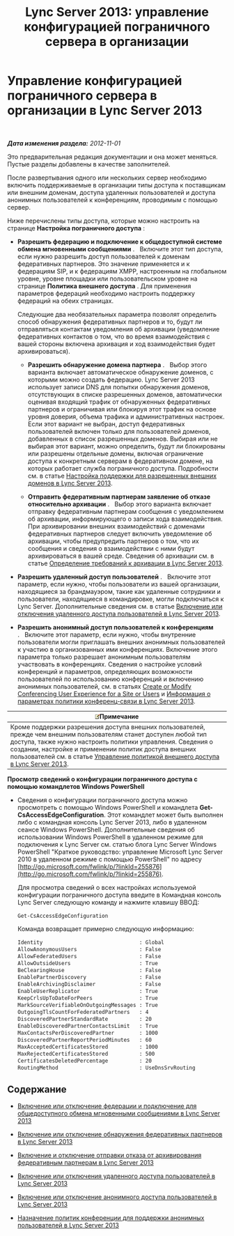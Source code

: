 ﻿---
title: 'Lync Server 2013: управление конфигурацией пограничного сервера в организации'
TOCTitle: Управление конфигурацией пограничного сервера в организации
ms:assetid: 0145eb08-984f-4ecd-bf9c-364817619c2a
ms:mtpsurl: https://technet.microsoft.com/ru-ru/library/JJ552443(v=OCS.15)
ms:contentKeyID: 49308744
ms.date: 05/19/2016
mtps_version: v=OCS.15
ms.translationtype: HT
---

# Управление конфигурацией пограничного сервера в организации в Lync Server 2013

 

_**Дата изменения раздела:** 2012-11-01_

Это предварительная редакция документации и она может меняться. Пустые разделы добавлены в качестве заполнителей.

После развертывания одного или нескольких сервер необходимо включить поддерживаемые в организации типы доступа к поставщикам или внешним доменам, доступа удаленных пользователей и доступа анонимных пользователей к конференциям, проводимым с помощью сервер.

Ниже перечислены типы доступа, которые можно настроить на странице **Настройка пограничного доступа** :

  - **Разрешить федерацию и подключение к общедоступной системе обмена мгновенными сообщениями** .   Включите этот тип доступа, если нужно разрешить доступ пользователей к доменам федеративных партнеров. Это значение применяется и к федерациям SIP, и к федерациям XMPP, настроенным на глобальном уровне, уровне площадки или пользовательском уровне на странице **Политика внешнего доступа** . Для применения параметров федераций необходимо настроить поддержку федераций на обеих страницах.
    
    Следующие два необязательных параметра позволят определить способ обнаружения федеративных партнеров и то, будут ли отправляться контактам уведомления об архивации (уведомление федеративных контактов о том, что во время взаимодействия с вашей стороны включена архивация и ход взаимодействия будет архивироваться).
    
      - **Разрешить обнаружение домена партнера** .   Выбор этого варианта включает автоматическое обнаружение доменов, с которыми можно создать федерацию. Lync Server 2013 использует записи DNS для попытки обнаружения доменов, отсутствующих в списке разрешенных доменов, автоматически оценивая входящий трафик от обнаруженных федеративных партнеров и ограничивая или блокируя этот трафик на основе уровня доверия, объема трафика и административных настроек. Если этот вариант не выбран, доступ федеративных пользователей включен только для пользователей доменов, добавленных в список разрешенных доменов. Выбирая или не выбирая этот вариант, можно определить, будут ли блокированы или разрешены отдельные домены, включая ограничение доступа к конкретным серверам в федеративном домене, на которых работает служба пограничного доступа. Подробности см. в статье [Настройка поддержки для разрешенных внешних доменов в Lync Server 2013](lync-server-2013-configure-support-for-allowed-external-domains.md).
    
      - **Отправить федеративным партнерам заявление об отказе относительно архивации** .   Выбор этого варианта включает отправку федеративным партнерам сообщения с уведомлением об архивации, информирующего о записи хода взаимодействия. При архивировании внешних взаимодействий с доменами федеративных партнеров следует включить уведомление об архивации, чтобы предупредить партнеров о том, что их сообщения и сведения о взаимодействии с ними будут архивироваться в вашей среде. Сведения об архивации см. в статье [Определение требований к архивации в Lync Server 2013](lync-server-2013-defining-your-requirements-for-archiving.md).

  - **Разрешить удаленный доступ пользователей** .   Включите этот параметр, если нужно, чтобы пользователи из вашей организации, находящиеся за брандмауэром, такие как удаленные сотрудники и пользователи, находящиеся в командировке, могли подключаться к Lync Server. Дополнительные сведения см. в статье [Включение или отключения удаленного доступа пользователей в Lync Server 2013](lync-server-2013-enable-or-disable-remote-user-access.md).

  - **Разрешить анонимный доступ пользователей к конференциям** .   Включите этот параметр, если нужно, чтобы внутренние пользователи могли приглашать внешних анонимных пользователей к участию в организованных ими конференциях. Включение этого параметра только разрешает анонимным пользователям участвовать в конференциях. Сведения о настройке условий конференций и параметров, определяющих возможности пользователей по использованию конференций и включению анонимных пользователей, см. в статьях [Create or Modify Conferencing User Experience for a Site or Users](https://technet.microsoft.com/ru-ru/library/gg429715\(v=ocs.15\)) и [Информация о параметрах политики конференц-связи в Lync Server 2013](lync-server-2013-conferencing-policy-settings-reference.md).

<table>
<thead>
<tr class="header">
<th><img src="images/Gg398412.note(OCS.15).gif" title="note" alt="note" />Примечание</th>
</tr>
</thead>
<tbody>
<tr class="odd">
<td>Кроме поддержки разрешения доступа внешних пользователей, прежде чем внешним пользователям станет доступен любой тип доступа, также нужно настроить политики управления. Сведения о создании, настройке и применении политик доступа внешних пользователей см. в статье <a href="lync-server-2013-manage-external-access-policy-for-your-organization.md">Управление политикой внешнего доступа в Lync Server 2013</a>.</td>
</tr>
</tbody>
</table>


**Просмотр сведений о конфигурации пограничного доступа с помощью командлетов Windows PowerShell**

  - Сведения о конфигурации пограничного доступа можно просмотреть с помощью Windows PowerShell и командлета **Get-CsAccessEdgeConfiguration**. Этот командлет может быть выполнен либо с командная консоль Lync Server 2013, либо в удаленном сеансе Windows PowerShell. Дополнительные сведения об использовании Windows PowerShell в удаленном режиме для подключения к Lync Server см. статью блога Lync Server Windows PowerShell "Краткое руководство: управление Microsoft Lync Server 2010 в удаленном режиме с помощью PowerShell" по адресу [http://go.microsoft.com/fwlink/p/?linkId=255876](http://go.microsoft.com/fwlink/p/?linkid=255876).
    
    Для просмотра сведений о всех настройках используемой конфигурации пограничного доступа введите в Командная консоль Lync Server следующую команду и нажмите клавишу ВВОД:
    
        Get-CsAccessEdgeConfiguration
    
    Команда возвращает примерно следующую информацию:
    
        Identity                               : Global
        AllowAnonymousUsers                    : False
        AllowFederatedUsers                    : False
        AllowOutsideUsers                      : True
        BeClearingHouse                        : False
        EnablePartnerDiscovery                 : False
        EnableArchivingDisclaimer              : False
        EnableUserReplicator                   : True
        KeepCrlsUpToDateForPeers               : True
        MarkSourceVerifiableOnOutgoingMessages : True
        OutgoingTlsCountForFederatedPartners   : 4
        DiscoveredPartnerStandardRate          : 20
        EnableDiscoveredPartnerContactsLimit   : True
        MaxContactsPerDiscoveredPartner        : 1000
        DiscoveredPartnerReportPeriodMinutes   : 60
        MaxAcceptedCertificatesStored          : 1000
        MaxRejectedCertificatesStored          : 500
        CertificatesDeletedPercentage          : 20
        RoutingMethod                          : UseDnsSrvRouting

## Содержание

  - [Включение или отключение федерации и подключение для общедоступного обмена мгновенными сообщениями в Lync Server 2013](lync-server-2013-enable-or-disable-federation-and-public-im-connectivity.md)

  - [Включение или отключение обнаружения федеративных партнеров в Lync Server 2013](lync-server-2013-enable-or-disable-discovery-of-federation-partners.md)

  - [Включение и отключение отправки отказа от архивирования федеративным партнерам в Lync Server 2013](lync-server-2013-enable-or-disable-sending-an-archiving-disclaimer-to-federated-partners.md)

  - [Включение или отключения удаленного доступа пользователей в Lync Server 2013](lync-server-2013-enable-or-disable-remote-user-access.md)

  - [Включение или отключение анонимного доступа пользователей в Lync Server 2013](lync-server-2013-enable-or-disable-anonymous-user-access.md)

  - [Назначение политик конференции для поддержки анонимных пользователей в Lync Server 2013](lync-server-2013-assign-conferencing-policies-to-support-anonymous-users.md)

